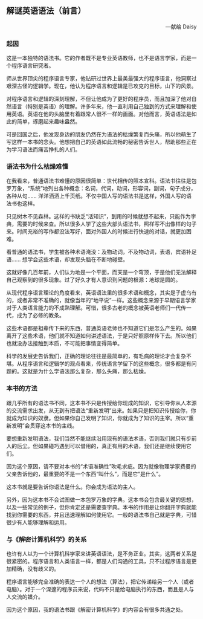 ## 解谜英语语法（前言）

<div style="text-align: right">—献给 Daisy</div>

### 起因

这是一本独特的语法书。它的作者既不是专业英语教师，也不是语言学家，而是一个程序语言研究者。

师从世界顶尖的程序语言专家，他钻研过世界上最美最强大的程序语言，他洞察过艰深古怪的逻辑学。现在，他认为程序语言和逻辑是已攻克的目标，山下的风景。

对程序语言和逻辑的深刻理解，不但让他成为了更好的程序员，而且加深了他对自然语言（特别是英语）的理解。许多年来，他一直利用自己独到的方式来理解和使用英语。英语在他的头脑里有着跟常人很不一样的画面。对他而言，英语语法是如此的简单，琢磨起来趣味盎然。

可是回国之后，他发现身边的朋友仍然在为语法的枯燥繁复而头痛，所以他萌生了写这样一本书的念头。他想把自己的英语如此流畅的秘密告诉世人，帮助那些正在为学习语法而痛苦挣扎的人们。

### 语法书为什么枯燥难懂

在我看来，普通语法书难懂的原因很简单：世代相传的照本宣科。语法书往往是包罗万象，“系统”地列出各种概念：名词，代词，动词，形容词，副词，句子成分，各种从句…… 洋洋洒洒上千页纸。不仅中国人写的语法书是这样，外国人写的语法书也这样。

只见树木不见森林。这样的书缺乏“活知识”，到用的时候就想不起来，只能作为字典，需要的时候来查。所以很多人学了这些大部头语法书，照样写不出像样的句子来。时间充裕的写作都没法写好，面对外国人的时候进行快速的对话，就更加困难。

看普通的语法书，学生被各种术语淹没：及物动词，不及物动词，表语，宾语补足语…… 想学会这些术语，却发现头脑在不断地碰壁。

这就好像几百年前，人们认为地是一个平面，而天是一个穹顶，于是他们无法解释自己观察到的很多现象。过了好久才有人意识到问题的根源：地球是圆的。

从现代程序语言理论的角度看来，英语语法里的很多术语和概念，其实是子虚乌有的，或者非常不准确的，就像当年的“地平说”一样。这些概念来源于早期语言学家对于人类语言能力的不成熟理解。可惜，很多古老的概念被英语老师们一代传一代，成为了必修的教条。

这些术语都是祖辈传下来的东西，普通英语老师也不知道它们是怎么产生的。如果离开了这些术语，他们就不知道如何讲述语法，于是只好照原样传下去。所以他们也就没办法接触到本质，不可能把事情变得简单。

科学的发展史告诉我们，正确的理论往往是最简单的，有毛病的理论才会复杂不堪。从程序语言和逻辑学的观点看来，传统语言学留下的这些概念，很多都是有问题的。这就是为什么学语法那么复杂，那么头痛，那么枯燥。

### 本书的方法

跟几乎所有的语法书不同，这本书不只是传授给你现成的知识，它引导你从人本源的交流需求出发，从无到有把语法“重新发明”出来。如果只是把知识传授给你，你就成为知识的奴隶。但如果你自己发明了知识，你就成为了知识的主宰。所以“重新发明”会贯穿这本书的主线。

要想重新发明语法，我们当然不能继续沿用现有的语法术语，否则我们就只有步前人的后尘。但如果碰巧遇到可以借用的，真正有用的术语，我们还是继续使用它们。

因为这个原因，请不要对本书的“术语准确性”吹毛求疵。因为就像物理学家费曼的父亲告诉他的，最重要的不是一个东西“叫什么”，而是它“是什么”。

这本书就是要告诉你语法是什么。你会成为语法的主人。

另外，因为这本书不会试图做一本包罗万象的字典。这本书会包含最关键的思想，以及一些常见的例子，但你肯定还是需要查字典。本书的作用是让你翻开字典就能找到你需要的东西，并且迅速理解如何使用它。一般的语法书自己就是字典，可惜很少有人能够理解和运用。

### 与《解密计算机科学》的关系

也许有人以为一个计算机科学家来讲英语语法，是不务正业。其实，这两者关系是很紧密的。程序语言和人类语言一样，都是人们沟通的工具，只不过程序语言是更加精确，没有歧义的。

程序语言能够完全准确的表达一个人的想法（算法），把它传递给另一个人（或者电脑）。对于一个深邃的程序员来说，代码不只是给电脑执行的东西，而且是人与人交流的媒介。

因为这个原因，我的语法书跟《解密计算机科学》的内容会有很多共通之处。
